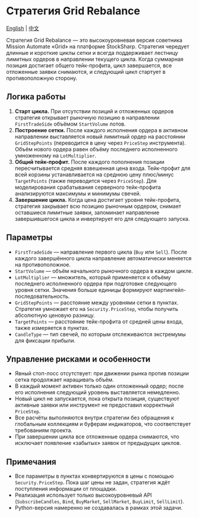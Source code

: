 # Стратегия Grid Rebalance
[English](README.md) | [中文](README_cn.md)

Стратегия Grid Rebalance — это высокоуровневая версия советника Mission Automate «Grid» на платформе StockSharp. Стратегия чередует длинные и короткие циклы сетки и всегда поддерживает лестницу лимитных ордеров в направлении текущего цикла. Когда суммарная позиция достигает общего тейк-профита, цикл завершается, все отложенные заявки снимаются, и следующий цикл стартует в противоположную сторону.

## Логика работы
1. **Старт цикла.** При отсутствии позиций и отложенных ордеров стратегия открывает рыночную позицию в направлении `FirstTradeSide` объёмом `StartVolume` лотов.
2. **Построение сетки.** После каждого исполнения ордера в активном направлении выставляется новый лимитный ордер на расстоянии `GridStepPoints` (переводится в цену через `PriceStep` инструмента). Объём нового ордера равен объёму последнего исполненного умноженному на `LotMultiplier`.
3. **Общий тейк-профит.** После каждого пополнения позиции пересчитывается средняя взвешенная цена входа. Тейк-профит для всей корзины устанавливается на среднюю цену плюс/минус `TargetPoints` (также переводится через `PriceStep`). Для моделирования срабатывания серверного тейк-профита анализируются максимумы и минимумы свечей.
4. **Завершение цикла.** Когда цена достигает уровня тейк-профита, стратегия закрывает всю позицию рыночным ордером, снимает оставшиеся лимитные заявки, запоминает направление завершившегося цикла и инвертирует его для следующего запуска.

## Параметры
- `FirstTradeSide` — направление первого цикла (`Buy` или `Sell`). После каждого завершённого цикла направление автоматически меняется на противоположное.
- `StartVolume` — объём начального рыночного ордера в каждом цикле.
- `LotMultiplier` — множитель, который применяется к объёму последнего исполненного ордера при подготовке следующего уровня сетки. Значения больше единицы формируют мартингейл-последовательность.
- `GridStepPoints` — расстояние между уровнями сетки в пунктах. Стратегия умножает его на `Security.PriceStep`, чтобы получить абсолютную ценовую разницу.
- `TargetPoints` — расстояние тейк-профита от средней цены входа, также измеряется в пунктах.
- `CandleType` — тип свечей, по которым отслеживаются экстремумы для фиксации прибыли.

## Управление рисками и особенности
- Явный стоп-лосс отсутствует: при движении рынка против позиции сетка продолжает наращивать объём.
- В каждый момент активен только один отложенный ордер; после его исполнения следующий уровень выставляется немедленно.
- Новый цикл не запускается, пока открыта позиция, существуют активные заявки или инструмент не предоставил корректный `PriceStep`.
- Все расчёты выполняются внутри стратегии без обращения к глобальным коллекциям и буферам индикаторов, что соответствует требованиям проекта.
- При завершении цикла все отложенные ордера снимаются, что исключает появление «забытых» заявок от предыдущих циклов.

## Примечания
- Все параметры в пунктах конвертируются в цены с помощью `Security.PriceStep`. Пока шаг цены не задан, стратегия ждёт поступления информации от площадки.
- Реализация использует только высокоуровневый API (`SubscribeCandles`, `Bind`, `BuyMarket`, `SellMarket`, `BuyLimit`, `SellLimit`).
- Python-версия намеренно не создавалась в рамках этой задачи.
